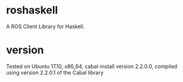 # roshaskell
A ROS Client Library for Haskell.

# version
Tested on
Ubuntu 17.10,
x86_64,
cabal-install version 2.2.0.0,
compiled using version 2.2.0.1 of the Cabal library
